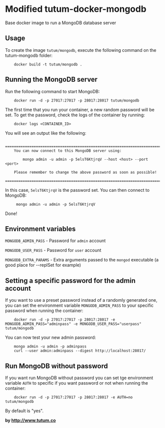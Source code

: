 Modified tutum-docker-mongodb
=============================

Base docker image to run a MongoDB database server


Usage
-----

To create the image `tutum/mongodb`, execute the following command on the tutum-mongodb folder:

        docker build -t tutum/mongodb .


Running the MongoDB server
--------------------------

Run the following command to start MongoDB:

        docker run -d -p 27017:27017 -p 28017:28017 tutum/mongodb

The first time that you run your container, a new random password will be set.
To get the password, check the logs of the container by running:

        docker logs <CONTAINER_ID>

You will see an output like the following:

        ========================================================================
        You can now connect to this MongoDB server using:

            mongo admin -u admin -p 5elsT6KtjrqV --host <host> --port <port>

        Please remember to change the above password as soon as possible!
        ========================================================================

In this case, `5elsT6KtjrqV` is the password set. 
You can then connect to MongoDB:

         mongo admin -u admin -p 5elsT6KtjrqV

Done!


Environment variables
---------------------

`MONGODB_ADMIN_PASS` - Password for `admin` account

`MONGODB_USER_PASS` - Password for `user` account

`MONGODB_EXTRA_PARAMS` - Extra arguments passed to the `mongod` executable (a good place for --replSet for example)


Setting a specific password for the admin account
-------------------------------------------------

If you want to use a preset password instead of a randomly generated one, you can
set the environment variable `MONGODB_ADMIN_PASS` to your specific password when running the container:

        docker run -d -p 27017:27017 -p 28017:28017 -e MONGODB_ADMIN_PASS="adminpass" -e MONGODB_USER_PASS="userpass" tutum/mongodb

You can now test your new admin password:

        mongo admin -u admin -p adminpass
        curl --user admin:adminpass --digest http://localhost:28017/

Run MongoDB without password
----------------------------

If you want run MongoDB without password you can set tge environment variable `AUTH` to specific if you want password or not when running the container:

        docker run -d -p 27017:27017 -p 28017:28017 -e AUTH=no tutum/mongodb

By default is "yes".

**by http://www.tutum.co**
